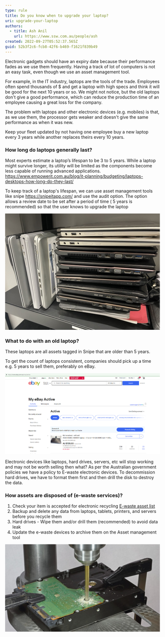 ```yaml
---
type: rule
title: Do you know when to upgrade your laptop?
uri: upgrade-your-laptop
authors:
  - title: Ash Anil
    url: https://www.ssw.com.au/people/ash
created: 2022-09-27T05:52:37.565Z
guid: 52b3f2c6-fcb8-42f6-b469-f1621f839b49
---
```

Electronic gadgets should have an expiry date because their performance fades as we use them frequently. Having a track of lot of computers is not an easy task, even though we use an asset management tool.  

For example, in the IT industry, laptops are the tools of the trade. Employees often spend thousands of $ and get a laptop with high specs and think it will be good for the next 10 years or so. We might not notice, but the old laptops don't give a good performance, which can reduce the production time of an employee causing a great loss for the company.

The problem with laptops and other electronic devices (e.g. mobiles) is that, as we use them, the processor gets weaker and doesn't give the same performance as when it was new. 

Keep your fleet updated by not having one employee buy a new laptop every 3 years while another replaces theirs every 10 years.



### How long do laptops generally last?

Most experts estimate a laptop’s lifespan to be 3 to 5 years. While a laptop might survive longer, its utility will be limited as the components become less capable of running advanced applications. https://www.empowerit.com.au/blog/it-planning/budgeting/laptops-desktops-how-long-do-they-last/ 

To keep track of a laptop's lifespan, we can use asset management tools like snipe https://snipeitapp.com/ and use the audit option. The option allows a review date to be set after a period of time ( 5 years is recommended) so that the user knows to upgrade the laptop 

![❌Figure: Bad example - Old laptops pilled up in server room](microsoftteams-image-7-.png)

### What to do with an old laptop?

These laptops are all assets tagged in Snipe that are older than 5 years. 

To get the count of laptops consistent, companies should pick up a time e.g. 5 years to sell them, preferably on eBay. 

![✅Figure: Good example - Posted laptop on Ebay to sell](microsoftteams-image-8-.png)

Electronic devices like laptops, hard drives, servers, etc will stop working and may not be worth selling then what? As per the Australian government policies we have a policy to E-waste electronic devices. To decommission hard drives, we have to format them first and then drill the disk to destroy the data.

### How assets are disposed of (e-waste services)?

1. Check your item is accepted for electronic recycling [E-waste asset list](https://www.environment.nsw.gov.au/questions/dispose-or-recycle-e-waste)
2. Backup and delete any data from laptops, tablets, printers, and servers before you recycle them
3. Hard drives - Wipe them and/or drill them (recommended) to avoid data leak
4. Update the e-waste devices to archive them on the Asset management tool 

![✅Figure: Good example - Drill HDD before E-wasting ](hard-drive-destruction-1200x675.jpeg)